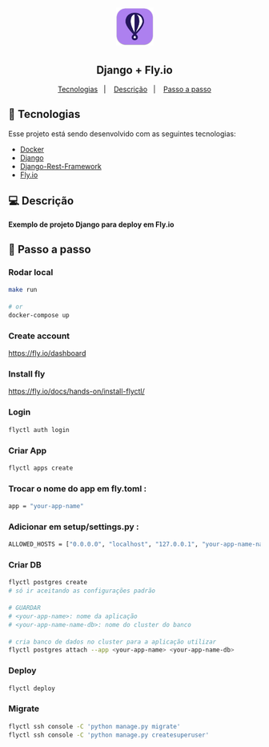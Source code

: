 <h1 align="center">
    <img alt="Django + Fly.io" title="Django + Fly.io" src=".github/icon.png" width="75px" />
</h1>

<h2 align="center">
  	Django + Fly.io
</h2>

<p align="center">
	<a href="#-tecnologias">Tecnologias</a>&nbsp;&nbsp;&nbsp;|&nbsp;&nbsp;&nbsp;
	<a href="#-descrição">Descrição</a>&nbsp;&nbsp;&nbsp;|&nbsp;&nbsp;&nbsp;
	<a href="#passo-a-passo">Passo a passo</a>
</p>

## 🤖 Tecnologias

Esse projeto está sendo desenvolvido com as seguintes tecnologias:

- [Docker](https://andrearruda-blog.vercel.app/install-docker-on-linux)
- [Django](https://www.djangoproject.com/)
- [Django-Rest-Framework](https://www.django-rest-framework.org/)
- [Fly.io](https://fly.io/dashboard)

## 💻 Descrição
**Exemplo de projeto Django para deploy em Fly.io**


## 🔧 Passo a passo

### Rodar local
```sh
make run

# or
docker-compose up
```


### Create account
https://fly.io/dashboard


### Install fly
https://fly.io/docs/hands-on/install-flyctl/


### Login
```sh
flyctl auth login
```

### Criar App
```sh
flyctl apps create
```


### Trocar o nome do app em __fly.toml__ :
```sh
app = "your-app-name"
```


### Adicionar em __setup/settings.py__ :
```sh
ALLOWED_HOSTS = ["0.0.0.0", "localhost", "127.0.0.1", "your-app-name-name.fly.dev"]
```

### Criar DB
```sh
flyctl postgres create
# só ir aceitando as configurações padrão

# GUARDAR
# <your-app-name>: nome da aplicação
# <your-app-name-name-db>: nome do cluster do banco

# cria banco de dados no cluster para a aplicação utilizar
flyctl postgres attach --app <your-app-name> <your-app-name-db>
```


### Deploy
```sh
flyctl deploy
```

### Migrate
```sh
flyctl ssh console -C 'python manage.py migrate'
flyctl ssh console -C 'python manage.py createsuperuser'
```